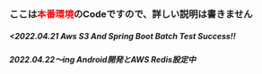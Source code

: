 
<h3>ここは<span style="color:red">本番環境</span>のCodeですので、詳しい説明は書きません</h2>

<h5><2022.04.21 Aws S3 And Spring Boot Batch Test Success!!</h5>
<h5>2022.04.22～ing Android開発とAWS Redis設定中</h5>

